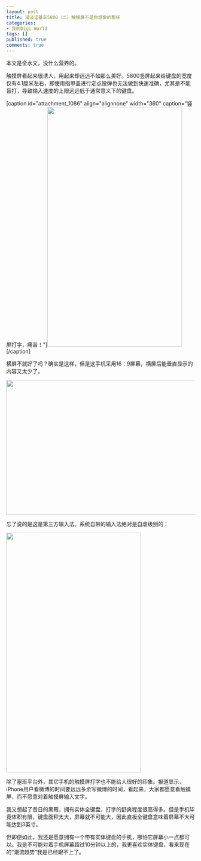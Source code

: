 ```yaml
---
layout: post
title: 漫谈诺基亚5800（二）触摸屏不是你想像的那样
categories:
- 我的Digi World
tags: []
published: true
comments: true
---
```

<p>本文是全水文，没什么营养的。</p>

<p>触摸屏看起来很诱人，用起来却远远不如那么美好。5800竖屏起来给键盘的宽度仅有4.1厘米左右，即使用指甲盖进行定点投弹也无法做到快速准确，尤其是不能盲打，导致输入速度的上限远远低于通常意义下的键盘。</p>

<p>[caption id="attachment_1086" align="alignnone" width="360" caption="竖屏打字，痛苦！"]<a href="http://trowa.org/wp-content/media/2011/06/SuperScreenshot0017.jpg"><img class="size-full wp-image-1086" title="竖屏打字" src="http://trowa.org/wp-content/media/2011/06/SuperScreenshot0017.jpg" alt="" width="360" height="640" /></a>[/caption]</p>

<p>横屏不就好了吗？确实是这样，但是这手机采用16：9屏幕，横屏后能垂直显示的内容又太少了。</p>

<p><a href="http://trowa.org/wp-content/media/2011/06/SuperScreenshot0019.jpg"><img class="alignnone size-full wp-image-1087" title="横屏操作！痛苦" src="http://trowa.org/wp-content/media/2011/06/SuperScreenshot0019.jpg" alt="" width="640" height="360" /></a></p>

<p>忘了说的是这是第三方输入法。系统自带的输入法绝对是自虐级别的：</p>

<p><a href="http://trowa.org/wp-content/media/2011/06/SuperScreenshot0020.jpg"><img class="alignnone size-full wp-image-1088" title="自带输入法-竖屏" src="http://trowa.org/wp-content/media/2011/06/SuperScreenshot0020.jpg" alt="" width="360" height="640" /></a></p>

<p>除了塞班平台外，其它手机的触摸屏打字也不能给人很好的印象。报道显示，iPhone用户看微博的时间要远远多余写微博的时间，看起来，大家都愿意看触摸屏，而不愿意对着触摸屏输入文字。</p>

<p>我又想起了昔日的黑莓，拥有实体全键盘，打字的舒爽程度很高得多。但是手机毕竟体积有限，键盘面积太大，屏幕就不可能大，因此直板全键盘意味着屏幕不大可能达到3英寸。</p>

<p>但即便如此，我还是愿意拥有一个带有实体键盘的手机，哪怕它屏幕小一点都可以。我是不可能对着手机屏幕超过10分钟以上的，我更喜欢实体键盘，看来现在的“潮流趋势”我是已经跟不上了。</p>
